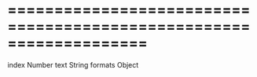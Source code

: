 ===================================================================
===================================================================

<!--shortDescription-->

<!--/shortDescription-->

<!--paramName1-->index<!--/paramName1-->
<!--paramType1-->Number<!--/paramType1-->
<!--paramDescription1-->

<!--/paramDescription1-->

<!--paramName2-->text<!--/paramName2-->
<!--paramType2-->String<!--/paramType2-->
<!--paramDescription2-->

<!--/paramDescription2-->

<!--paramName3-->formats<!--/paramName3-->
<!--paramType3-->Object<!--/paramType3-->
<!--paramDescription3-->

<!--/paramDescription3-->

<!--fullDescription-->

<!--/fullDescription-->